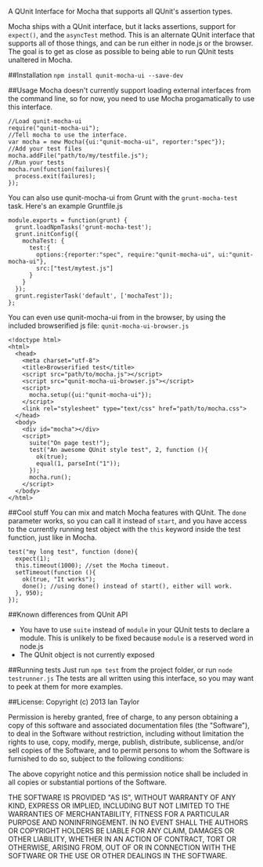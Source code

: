 A QUnit Interface for Mocha that supports all QUnit's assertion types.

Mocha ships with a QUnit interface, but it lacks assertions, support for `expect()`, and the `asyncTest` method.  This is an alternate QUnit interface that supports all of those things, and can be run either in node.js or the browser.  The goal is to get as close as possible to being able to run QUnit tests unaltered in Mocha.

##Installation
```npm install qunit-mocha-ui --save-dev```

##Usage
Mocha doesn't currently support loading external interfaces from the command line, so for now, you need to use Mocha progamatically to use this interface.
```
//Load qunit-mocha-ui
require("qunit-mocha-ui");
//Tell mocha to use the interface.
var mocha = new Mocha({ui:"qunit-mocha-ui", reporter:"spec"});
//Add your test files
mocha.addFile("path/to/my/testfile.js");
//Run your tests
mocha.run(function(failures){
  process.exit(failures);
});
```
You can also use qunit-mocha-ui from Grunt with the `grunt-mocha-test` task.
Here's an example Gruntfile.js
```
module.exports = function(grunt) {
  grunt.loadNpmTasks('grunt-mocha-test');
  grunt.initConfig({
    mochaTest: {
      test:{
        options:{reporter:"spec", require:"qunit-mocha-ui", ui:"qunit-mocha-ui"},
        src:["test/mytest.js"]
      }
    }
  });
  grunt.registerTask('default', ['mochaTest']);
};
```

You can even use qunit-mocha-ui from in the browser, by using the included browserified js file:
`qunit-mocha-ui-browser.js`
```
<!doctype html>
<html>
  <head>
    <meta charset="utf-8">
    <title>Browserified test</title>
    <script src="path/to/mocha.js"></script>
    <script src="qunit-mocha-ui-browser.js"></script>
    <script>
      mocha.setup({ui:"qunit-mocha-ui"});
    </script>
    <link rel="stylesheet" type="text/css" href="path/to/mocha.css">
  </head>
  <body>
    <div id="mocha"></div>
    <script>
      suite("On page test!");
      test("An awesome QUnit style test", 2, function (){
        ok(true);
        equal(1, parseInt("1"));
      });
      mocha.run();
    </script>
  </body>
</html>
```

##Cool stuff
You can mix and match Mocha features with QUnit.  The `done` parameter works, so you can call it instead of `start`, and you have access to the currently running test object with the `this` keyword inside the test function, just like in Mocha.
```
test("my long test", function (done){
  expect(1);
  this.timeout(1000); //set the Mocha timeout.
  setTimeout(function (){
    ok(true, "It works");
    done(); //using done() instead of start(), either will work.
  }, 950);
});
```

##Known differences from QUnit API
* You have to use `suite` instead of `module` in your QUnit tests to declare a module.  This is unlikely to be fixed because `module` is a reserved word in node.js
* The QUnit object is not currently exposed 

##Running tests
Just run `npm test` from the project folder, or run `node testrunner.js`
The tests are all written using this interface, so you may want to peek at them for more examples.

##License:
Copyright (c) 2013 Ian Taylor

Permission is hereby granted, free of charge, to any person obtaining a copy
of this software and associated documentation files (the "Software"), to deal
in the Software without restriction, including without limitation the rights
to use, copy, modify, merge, publish, distribute, sublicense, and/or sell
copies of the Software, and to permit persons to whom the Software is
furnished to do so, subject to the following conditions:

The above copyright notice and this permission notice shall be included in
all copies or substantial portions of the Software.

THE SOFTWARE IS PROVIDED "AS IS", WITHOUT WARRANTY OF ANY KIND, EXPRESS OR
IMPLIED, INCLUDING BUT NOT LIMITED TO THE WARRANTIES OF MERCHANTABILITY,
FITNESS FOR A PARTICULAR PURPOSE AND NONINFRINGEMENT. IN NO EVENT SHALL THE
AUTHORS OR COPYRIGHT HOLDERS BE LIABLE FOR ANY CLAIM, DAMAGES OR OTHER
LIABILITY, WHETHER IN AN ACTION OF CONTRACT, TORT OR OTHERWISE, ARISING FROM,
OUT OF OR IN CONNECTION WITH THE SOFTWARE OR THE USE OR OTHER DEALINGS IN THE
SOFTWARE.
